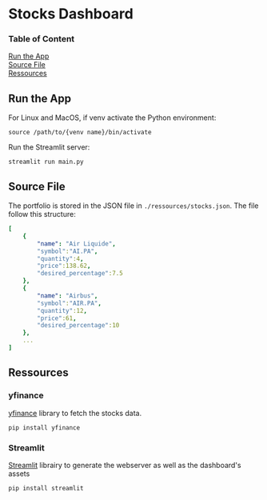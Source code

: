 # Stocks Dashboard

### Table of Content

[Run the App](#run-the-app)   
[Source File](#source-file)  
[Ressources](#Ressources)   


## Run the App

For Linux and MacOS, if venv activate the Python environment:

``` source /path/to/{venv name}/bin/activate ```

Run the Streamlit server:  

``` streamlit run main.py ```

## Source File

The portfolio is stored in the JSON file in ``` ./ressources/stocks.json ```. The file follow this structure:

```yaml
[
    {   
        "name": "Air Liquide",
        "symbol":"AI.PA",
        "quantity":4,
        "price":138.62,
        "desired_percentage":7.5
    },
    {   
        "name": "Airbus",
        "symbol":"AIR.PA",
        "quantity":12,
        "price":61,
        "desired_percentage":10
    },
    ...
]
```

## Ressources 

### yfinance

[yfinance](https://github.com/ranaroussi/yfinance) library to fetch the stocks data.

``` pip install yfinance ```

### Streamlit

[Streamlit](https://streamlit.io) librairy to generate the webserver as well as the dashboard's assets

``` pip install streamlit ```